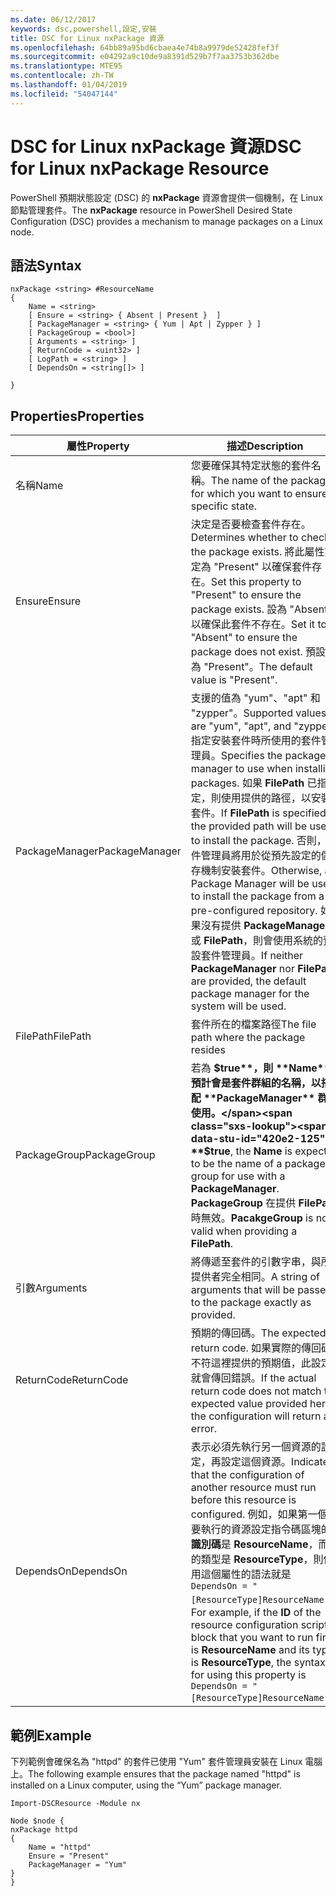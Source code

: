 ```yaml
---
ms.date: 06/12/2017
keywords: dsc,powershell,設定,安裝
title: DSC for Linux nxPackage 資源
ms.openlocfilehash: 64bb89a95bd6cbaea4e74b8a9979de52428fef3f
ms.sourcegitcommit: e04292a9c10de9a8391d529b7f7aa3753b362dbe
ms.translationtype: MTE95
ms.contentlocale: zh-TW
ms.lasthandoff: 01/04/2019
ms.locfileid: "54047144"
---
```

# <a name="dsc-for-linux-nxpackage-resource"></a><span data-ttu-id="420e2-103">DSC for Linux nxPackage 資源</span><span class="sxs-lookup"><span data-stu-id="420e2-103">DSC for Linux nxPackage Resource</span></span>

<span data-ttu-id="420e2-104">PowerShell 預期狀態設定 (DSC) 的 **nxPackage** 資源會提供一個機制，在 Linux 節點管理套件。</span><span class="sxs-lookup"><span data-stu-id="420e2-104">The **nxPackage** resource in PowerShell Desired State Configuration (DSC) provides a mechanism to manage packages on a Linux node.</span></span>

## <a name="syntax"></a><span data-ttu-id="420e2-105">語法</span><span class="sxs-lookup"><span data-stu-id="420e2-105">Syntax</span></span>

```
nxPackage <string> #ResourceName
{
    Name = <string>
    [ Ensure = <string> { Absent | Present }  ]
    [ PackageManager = <string> { Yum | Apt | Zypper } ]
    [ PackageGroup = <bool>]
    [ Arguments = <string> ]
    [ ReturnCode = <uint32> ]
    [ LogPath = <string> ]
    [ DependsOn = <string[]> ]

}
```

## <a name="properties"></a><span data-ttu-id="420e2-106">Properties</span><span class="sxs-lookup"><span data-stu-id="420e2-106">Properties</span></span>

|  <span data-ttu-id="420e2-107">屬性</span><span class="sxs-lookup"><span data-stu-id="420e2-107">Property</span></span> |  <span data-ttu-id="420e2-108">描述</span><span class="sxs-lookup"><span data-stu-id="420e2-108">Description</span></span> |
|---|---|
| <span data-ttu-id="420e2-109">名稱</span><span class="sxs-lookup"><span data-stu-id="420e2-109">Name</span></span>| <span data-ttu-id="420e2-110">您要確保其特定狀態的套件名稱。</span><span class="sxs-lookup"><span data-stu-id="420e2-110">The name of the package for which you want to ensure a specific state.</span></span>|
| <span data-ttu-id="420e2-111">Ensure</span><span class="sxs-lookup"><span data-stu-id="420e2-111">Ensure</span></span>| <span data-ttu-id="420e2-112">決定是否要檢查套件存在。</span><span class="sxs-lookup"><span data-stu-id="420e2-112">Determines whether to check if the package exists.</span></span> <span data-ttu-id="420e2-113">將此屬性設定為 "Present" 以確保套件存在。</span><span class="sxs-lookup"><span data-stu-id="420e2-113">Set this property to "Present" to ensure the package exists.</span></span> <span data-ttu-id="420e2-114">設為 "Absent" 以確保此套件不存在。</span><span class="sxs-lookup"><span data-stu-id="420e2-114">Set it to "Absent" to ensure the package does not exist.</span></span> <span data-ttu-id="420e2-115">預設值為 "Present"。</span><span class="sxs-lookup"><span data-stu-id="420e2-115">The default value is "Present".</span></span>|
| <span data-ttu-id="420e2-116">PackageManager</span><span class="sxs-lookup"><span data-stu-id="420e2-116">PackageManager</span></span>| <span data-ttu-id="420e2-117">支援的值為 "yum"、"apt" 和 "zypper"。</span><span class="sxs-lookup"><span data-stu-id="420e2-117">Supported values are "yum", "apt", and "zypper".</span></span> <span data-ttu-id="420e2-118">指定安裝套件時所使用的套件管理員。</span><span class="sxs-lookup"><span data-stu-id="420e2-118">Specifies the package manager to use when installing packages.</span></span> <span data-ttu-id="420e2-119">如果 **FilePath** 已指定，則使用提供的路徑，以安裝套件。</span><span class="sxs-lookup"><span data-stu-id="420e2-119">If **FilePath** is specified, the provided path will be used to install the package.</span></span> <span data-ttu-id="420e2-120">否則，套件管理員將用於從預先設定的儲存機制安裝套件。</span><span class="sxs-lookup"><span data-stu-id="420e2-120">Otherwise, a Package Manager will be used to install the package from a pre-configured repository.</span></span> <span data-ttu-id="420e2-121">如果沒有提供 **PackageManager** 或 **FilePath**，則會使用系統的預設套件管理員。</span><span class="sxs-lookup"><span data-stu-id="420e2-121">If neither **PackageManager** nor **FilePath** are provided, the default package manager for the system will be used.</span></span>|
| <span data-ttu-id="420e2-122">FilePath</span><span class="sxs-lookup"><span data-stu-id="420e2-122">FilePath</span></span>| <span data-ttu-id="420e2-123">套件所在的檔案路徑</span><span class="sxs-lookup"><span data-stu-id="420e2-123">The file path where the package resides</span></span>|
| <span data-ttu-id="420e2-124">PackageGroup</span><span class="sxs-lookup"><span data-stu-id="420e2-124">PackageGroup</span></span>| <span data-ttu-id="420e2-125">若為 **$true**，則 **Name** 預計會是套件群組的名稱，以搭配 **PackageManager** 群組使用。</span><span class="sxs-lookup"><span data-stu-id="420e2-125">If **$true**, the **Name** is expected to be the name of a package group for use with a **PackageManager**.</span></span> <span data-ttu-id="420e2-126">**PackageGroup** 在提供 **FilePath** 時無效。</span><span class="sxs-lookup"><span data-stu-id="420e2-126">**PacakgeGroup** is not valid when providing a **FilePath**.</span></span>|
| <span data-ttu-id="420e2-127">引數</span><span class="sxs-lookup"><span data-stu-id="420e2-127">Arguments</span></span>| <span data-ttu-id="420e2-128">將傳遞至套件的引數字串，與所提供者完全相同。</span><span class="sxs-lookup"><span data-stu-id="420e2-128">A string of arguments that will be passed to the package exactly as provided.</span></span>|
| <span data-ttu-id="420e2-129">ReturnCode</span><span class="sxs-lookup"><span data-stu-id="420e2-129">ReturnCode</span></span>| <span data-ttu-id="420e2-130">預期的傳回碼。</span><span class="sxs-lookup"><span data-stu-id="420e2-130">The expected return code.</span></span> <span data-ttu-id="420e2-131">如果實際的傳回碼不符這裡提供的預期值，此設定就會傳回錯誤。</span><span class="sxs-lookup"><span data-stu-id="420e2-131">If the actual return code does not match the expected value provided here, the configuration will return an error.</span></span>|
| <span data-ttu-id="420e2-132">DependsOn</span><span class="sxs-lookup"><span data-stu-id="420e2-132">DependsOn</span></span> | <span data-ttu-id="420e2-133">表示必須先執行另一個資源的設定，再設定這個資源。</span><span class="sxs-lookup"><span data-stu-id="420e2-133">Indicates that the configuration of another resource must run before this resource is configured.</span></span> <span data-ttu-id="420e2-134">例如，如果第一個想要執行的資源設定指令碼區塊的**識別碼**是 **ResourceName**，而它的類型是 **ResourceType**，則使用這個屬性的語法就是 `DependsOn = "[ResourceType]ResourceName"`。</span><span class="sxs-lookup"><span data-stu-id="420e2-134">For example, if the **ID** of the resource configuration script block that you want to run first is **ResourceName** and its type is **ResourceType**, the syntax for using this property is `DependsOn = "[ResourceType]ResourceName"`.</span></span>|

## <a name="example"></a><span data-ttu-id="420e2-135">範例</span><span class="sxs-lookup"><span data-stu-id="420e2-135">Example</span></span>

<span data-ttu-id="420e2-136">下列範例會確保名為 "httpd" 的套件已使用 "Yum" 套件管理員安裝在 Linux 電腦上。</span><span class="sxs-lookup"><span data-stu-id="420e2-136">The following example ensures that the package named "httpd" is installed on a Linux computer, using the “Yum” package manager.</span></span>

```
Import-DSCResource -Module nx

Node $node {
nxPackage httpd
{
    Name = "httpd"
    Ensure = "Present"
    PackageManager = "Yum"
}
}
```